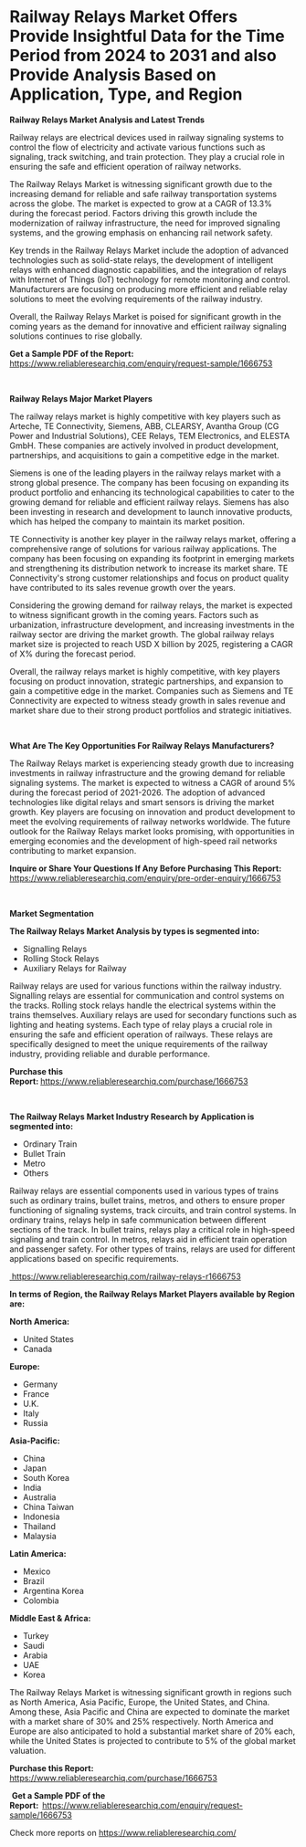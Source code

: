 <p><h1>Railway Relays Market Offers Provide Insightful Data for the Time Period from 2024 to 2031 and also Provide Analysis Based on Application, Type, and Region</h1></p><p><strong>Railway Relays Market Analysis and Latest Trends</strong></p>
<p><p>Railway relays are electrical devices used in railway signaling systems to control the flow of electricity and activate various functions such as signaling, track switching, and train protection. They play a crucial role in ensuring the safe and efficient operation of railway networks.</p><p>The Railway Relays Market is witnessing significant growth due to the increasing demand for reliable and safe railway transportation systems across the globe. The market is expected to grow at a CAGR of 13.3% during the forecast period. Factors driving this growth include the modernization of railway infrastructure, the need for improved signaling systems, and the growing emphasis on enhancing rail network safety.</p><p>Key trends in the Railway Relays Market include the adoption of advanced technologies such as solid-state relays, the development of intelligent relays with enhanced diagnostic capabilities, and the integration of relays with Internet of Things (IoT) technology for remote monitoring and control. Manufacturers are focusing on producing more efficient and reliable relay solutions to meet the evolving requirements of the railway industry.</p><p>Overall, the Railway Relays Market is poised for significant growth in the coming years as the demand for innovative and efficient railway signaling solutions continues to rise globally.</p></p>
<p><strong>Get a Sample PDF of the Report:&nbsp;</strong> <a href="https://www.reliableresearchiq.com/enquiry/request-sample/1666753">https://www.reliableresearchiq.com/enquiry/request-sample/1666753</a></p>
<p>&nbsp;</p>
<p><strong>Railway Relays Major Market Players</strong></p>
<p><p>The railway relays market is highly competitive with key players such as Arteche, TE Connectivity, Siemens, ABB, CLEARSY, Avantha Group (CG Power and Industrial Solutions), CEE Relays, TEM Electronics, and ELESTA GmbH. These companies are actively involved in product development, partnerships, and acquisitions to gain a competitive edge in the market.</p><p>Siemens is one of the leading players in the railway relays market with a strong global presence. The company has been focusing on expanding its product portfolio and enhancing its technological capabilities to cater to the growing demand for reliable and efficient railway relays. Siemens has also been investing in research and development to launch innovative products, which has helped the company to maintain its market position.</p><p>TE Connectivity is another key player in the railway relays market, offering a comprehensive range of solutions for various railway applications. The company has been focusing on expanding its footprint in emerging markets and strengthening its distribution network to increase its market share. TE Connectivity's strong customer relationships and focus on product quality have contributed to its sales revenue growth over the years.</p><p>Considering the growing demand for railway relays, the market is expected to witness significant growth in the coming years. Factors such as urbanization, infrastructure development, and increasing investments in the railway sector are driving the market growth. The global railway relays market size is projected to reach USD X billion by 2025, registering a CAGR of X% during the forecast period.</p><p>Overall, the railway relays market is highly competitive, with key players focusing on product innovation, strategic partnerships, and expansion to gain a competitive edge in the market. Companies such as Siemens and TE Connectivity are expected to witness steady growth in sales revenue and market share due to their strong product portfolios and strategic initiatives.</p></p>
<p>&nbsp;</p>
<p><strong>What Are The Key Opportunities For Railway Relays Manufacturers?</strong></p>
<p><p>The Railway Relays market is experiencing steady growth due to increasing investments in railway infrastructure and the growing demand for reliable signaling systems. The market is expected to witness a CAGR of around 5% during the forecast period of 2021-2026. The adoption of advanced technologies like digital relays and smart sensors is driving the market growth. Key players are focusing on innovation and product development to meet the evolving requirements of railway networks worldwide. The future outlook for the Railway Relays market looks promising, with opportunities in emerging economies and the development of high-speed rail networks contributing to market expansion.</p></p>
<p><strong>Inquire or Share Your Questions If Any Before Purchasing This Report:</strong> <a href="https://www.reliableresearchiq.com/enquiry/pre-order-enquiry/1666753">https://www.reliableresearchiq.com/enquiry/pre-order-enquiry/1666753</a></p>
<p>&nbsp;</p>
<p><strong>Market Segmentation</strong></p>
<p><strong>The Railway Relays Market Analysis by types is segmented into:</strong></p>
<p><ul><li>Signalling Relays</li><li>Rolling Stock Relays</li><li>Auxiliary Relays for Railway</li></ul></p>
<p><p>Railway relays are used for various functions within the railway industry. Signalling relays are essential for communication and control systems on the tracks. Rolling stock relays handle the electrical systems within the trains themselves. Auxiliary relays are used for secondary functions such as lighting and heating systems. Each type of relay plays a crucial role in ensuring the safe and efficient operation of railways. These relays are specifically designed to meet the unique requirements of the railway industry, providing reliable and durable performance.</p></p>
<p><strong>Purchase this Report:&nbsp;</strong><a href="https://www.reliableresearchiq.com/purchase/1666753">https://www.reliableresearchiq.com/purchase/1666753</a></p>
<p>&nbsp;</p>
<p><strong>The Railway Relays Market Industry Research by Application is segmented into:</strong></p>
<p><ul><li>Ordinary Train</li><li>Bullet Train</li><li>Metro</li><li>Others</li></ul></p>
<p><p>Railway relays are essential components used in various types of trains such as ordinary trains, bullet trains, metros, and others to ensure proper functioning of signaling systems, track circuits, and train control systems. In ordinary trains, relays help in safe communication between different sections of the track. In bullet trains, relays play a critical role in high-speed signaling and train control. In metros, relays aid in efficient train operation and passenger safety. For other types of trains, relays are used for different applications based on specific requirements.</p></p>
<p><a href="https://www.reliableresearchiq.com/railway-relays-r1666753">&nbsp;https://www.reliableresearchiq.com/railway-relays-r1666753</a></p>
<p><strong>In terms of Region, the Railway Relays Market Players available by Region are:</strong></p>
<p>
    <p> <strong> North America: </strong>
        <ul>
            <li>United States</li>
            <li>Canada</li>
        </ul>
        </p> 
    <p> <strong> Europe: </strong>
        <ul>
            <li>Germany</li>
            <li>France</li>
            <li>U.K.</li>
            <li>Italy</li>
            <li>Russia</li>
        </ul>
        </p> 
    <p> <strong> Asia-Pacific: </strong>
        <ul>
            <li>China</li>
            <li>Japan</li>
            <li>South Korea</li>
            <li>India</li>
            <li>Australia</li>
            <li>China Taiwan</li>
            <li>Indonesia</li>
            <li>Thailand</li>
            <li>Malaysia</li>
        </ul>
        </p> 
    <p> <strong> Latin America: </strong>
        <ul>
            <li>Mexico</li>
            <li>Brazil</li>
            <li>Argentina Korea</li>
            <li>Colombia</li>
        </ul>
        </p> 
    <p> <strong> Middle East & Africa: </strong>
        <ul>
            <li>Turkey</li>
            <li>Saudi</li>
            <li>Arabia</li>
            <li>UAE</li>
            <li>Korea</li>
        </ul>
    </p>
    </p>
<p><p>The Railway Relays Market is witnessing significant growth in regions such as North America, Asia Pacific, Europe, the United States, and China. Among these, Asia Pacific and China are expected to dominate the market with a market share of 30% and 25% respectively. North America and Europe are also anticipated to hold a substantial market share of 20% each, while the United States is projected to contribute to 5% of the global market valuation.</p></p>
<p><strong>Purchase this Report: </strong><a href="https://www.reliableresearchiq.com/purchase/1666753">https://www.reliableresearchiq.com/purchase/1666753</a></p>
<p>&nbsp;<strong>Get a Sample PDF of the Report:&nbsp;&nbsp;</strong><a href="https://www.reliableresearchiq.com/enquiry/request-sample/1666753">https://www.reliableresearchiq.com/enquiry/request-sample/1666753</a></p>
<p><strong></strong></p>
<p>Check more reports on <a href="https://www.reliableresearchiq.com/">https://www.reliableresearchiq.com/</a></p>